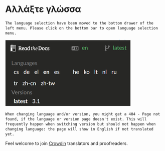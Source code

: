 # Αλλάξτε γλώσσα

```{note}
The language selection have been moved to the bottom drawer of the left menu. Please click on the bottom bar to open language selection menu.
```

![Open language menu](../images/documentation_language_menu.png)

```{warning}
When changing language and/or version, you might get a 404 - Page not found, if the language or version page doesn't exist. This will frequently happen when switching version but should not happen when changing language: the page will show in English if not translated yet.
```

Feel welcome to join [Crowdin](https://crowdin.com/project/androidapsdocs) translators and proofreaders.
